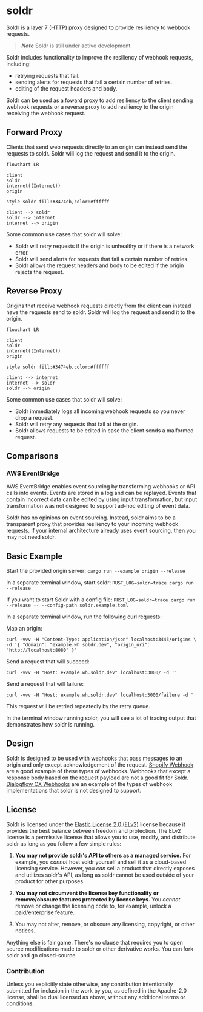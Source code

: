 # soldr

Soldr is a layer 7 (HTTP) proxy designed to provide resiliency to webbook requests.

> ***Note***
> Soldr is still under active development.

Soldr includes functionality to improve the resiliency of webhook requests, including:
- retrying requests that fail.
- sending alerts for requests that fail a certain number of retries.
- editing of the request headers and body.

Soldr can be used as a foward proxy to add resiliency to the client sending webhook requests or a reverse proxy to add resiliency to the origin receiving the webhook request.

## Forward Proxy
Clients that send web requests directly to an origin can instead send the requests to soldr. Soldr will log the request and send it to the origin.
```mermaid
flowchart LR

client
soldr
internet((Internet))
origin

style soldr fill:#3474eb,color:#ffffff

client --> soldr
soldr --> internet
internet --> origin
```
Some common use cases that soldr will solve:
- Soldr will retry requests if the origin is unhealthy or if there is a network error.
- Soldr will send alerts for requests that fail a certain number of retries.
- Soldr allows the request headers and body to be edited if the origin rejects the request.

## Reverse Proxy
Origins that receive webhook requests directly from the client can instead have the requests send to soldr. Soldr will log the request and send it to the origin.
```mermaid
flowchart LR

client
soldr
internet((Internet))
origin

style soldr fill:#3474eb,color:#ffffff

client --> internet
internet --> soldr
soldr --> origin
```
Some common use cases that soldr will solve:
- Soldr immediately logs all incoming webhook requests so you never drop a request.
- Soldr will retry any requests that fail at the origin.
- Soldr allows requests to be edited in case the client sends a malformed request.

## Comparisons
### AWS EventBridge
AWS EventBridge enables event sourcing by transforming webhooks or API calls into events. Events are stored in a log and can be replayed. Events that contain incorrect data can be edited by using input transformation, but input transformation was not designed to support ad-hoc editing of event data.

Soldr has no opinions on event sourcing. Instead, soldr aims to be a transparent proxy that provides resiliency to your incoming webhook requests. If your internal architecture already uses event sourcing, then you may not need soldr.

## Basic Example

Start the provided origin server: `cargo run --example origin --release`

In a separate terminal window, start soldr: `RUST_LOG=soldr=trace cargo run --release`

If you want to start Soldr with a config file: `RUST_LOG=soldr=trace cargo run --release -- --config-path soldr.example.toml`

In a separate terminal window, run the following curl requests:

Map an origin:

```
curl -vvv -H "Content-Type: application/json" localhost:3443/origins \
-d '{ "domain": "example.wh.soldr.dev", "origin_uri": "http://localhost:8080" }'
```

Send a request that will succeed:

```
curl -vvv -H "Host: example.wh.soldr.dev" localhost:3000/ -d ''
```

Send a request that will failure:

```
curl -vvv -H "Host: example.wh.soldr.dev" localhost:3000/failure -d ''
```

This request will be retried repeatedly by the retry queue.


In the terminal window running soldr, you will see a lot of tracing output that demonstrates how soldr is running.

## Design

Soldr is designed to be used with webhooks that pass messages to an origin and only except acknowledgement of the request. [Shopify Webhook](https://shopify.dev/docs/apps/webhooks) are a good example of these types of webhooks. Webhooks that except a response body based on the request payload are not a good fit for Soldr. [Dialogflow CX Webhooks](https://cloud.google.com/dialogflow/cx/docs/concept/webhook) are an example of the types of webhook implementations that soldr is not designed to support.

## License

Soldr is licensed under the [Elastic License 2.0 (ELv2)](https://github.com/hjr3/soldr/blob/master/LICENSE.md) license because it provides the best balance between freedom and protection. The ELv2 license is a permissive license that allows you to use, modify, and distribute soldr as long as you follow a few simple rules:

1. **You may not provide soldr's API to others as a managed service.** For example, you _cannot_ host soldr yourself and sell it as a cloud-based licensing service. However, you _can_ sell a product that directly exposes and utilizes soldr's API, as long as soldr cannot be used outside of your product for other purposes.

1. **You may not circumvent the license key functionality or remove/obscure features protected by license keys.** You _cannot_ remove or change the licensing code to, for example, unlock a paid/enterprise feature.

1. You may not alter, remove, or obscure any licensing, copyright, or other notices.

Anything else is fair game. There's no clause that requires you to open source modifications made to soldr or other derivative works. You can fork soldr and go closed-source.

### Contribution

Unless you explicitly state otherwise, any contribution intentionally submitted
for inclusion in the work by you, as defined in the Apache-2.0 license, shall be dual licensed as above, without any
additional terms or conditions.
